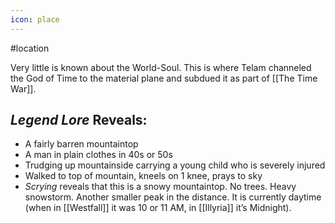 ```yaml
---
icon: place 
---
```

#location 

Very little is known about the World-Soul. This is where Telam channeled the God of Time to the material plane and subdued it as part of [[The Time War]].

## *Legend Lore* Reveals:
- A fairly barren mountaintop
- A man in plain clothes in 40s or 50s
- Trudging up mountainside carrying a young child who is severely injured
- Walked to top of mountain, kneels on 1 knee, prays to sky
- *Scrying* reveals that this is a snowy mountaintop. No trees. Heavy snowstorm. Another smaller peak in the distance. It is currently daytime (when in [[Westfall]] it was 10 or 11 AM, in [[Illyria]] it’s Midnight).